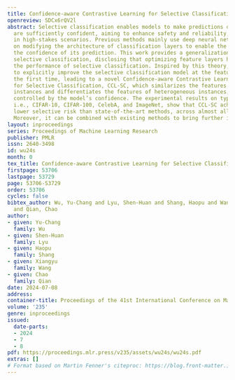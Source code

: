 ```yaml
---
title: Confidence-aware Contrastive Learning for Selective Classification
openreview: SDCx6rQV2l
abstract: Selective classification enables models to make predictions only when they
  are sufficiently confident, aiming to enhance safety and reliability, which is important
  in high-stakes scenarios. Previous methods mainly use deep neural networks and focus
  on modifying the architecture of classification layers to enable the model to estimate
  the confidence of its prediction. This work provides a generalization bound for
  selective classification, disclosing that optimizing feature layers helps improve
  the performance of selective classification. Inspired by this theory, we propose
  to explicitly improve the selective classification model at the feature level for
  the first time, leading to a novel Confidence-aware Contrastive Learning method
  for Selective Classification, CCL-SC, which similarizes the features of homogeneous
  instances and differentiates the features of heterogeneous instances, with the strength
  controlled by the model’s confidence. The experimental results on typical datasets,
  i.e., CIFAR-10, CIFAR-100, CelebA, and ImageNet, show that CCL-SC achieves significantly
  lower selective risk than state-of-the-art methods, across almost all coverage degrees.
  Moreover, it can be combined with existing methods to bring further improvement.
layout: inproceedings
series: Proceedings of Machine Learning Research
publisher: PMLR
issn: 2640-3498
id: wu24s
month: 0
tex_title: Confidence-aware Contrastive Learning for Selective Classification
firstpage: 53706
lastpage: 53729
page: 53706-53729
order: 53706
cycles: false
bibtex_author: Wu, Yu-Chang and Lyu, Shen-Huan and Shang, Haopu and Wang, Xiangyu
  and Qian, Chao
author:
- given: Yu-Chang
  family: Wu
- given: Shen-Huan
  family: Lyu
- given: Haopu
  family: Shang
- given: Xiangyu
  family: Wang
- given: Chao
  family: Qian
date: 2024-07-08
address:
container-title: Proceedings of the 41st International Conference on Machine Learning
volume: '235'
genre: inproceedings
issued:
  date-parts:
  - 2024
  - 7
  - 8
pdf: https://proceedings.mlr.press/v235/assets/wu24s/wu24s.pdf
extras: []
# Format based on Martin Fenner's citeproc: https://blog.front-matter.io/posts/citeproc-yaml-for-bibliographies/
---
```

